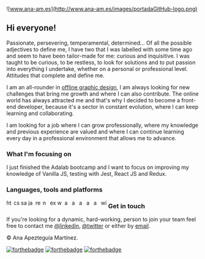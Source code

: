 ![www.ana-am.es](http://www.ana-am.es/images/portadaGitHub-logo.png)

## Hi everyone!

Passionate, persevering, temperamental, determined... Of all the possible adjectives to define me, I have two that I was labelled with some time ago and seem to have been tailor-made for me: curious and inquisitive.
I was taught to be curious, to be restless, to look for solutions and to put passion into everything I undertake, whether on a personal or professional level. Attitudes that complete and define me.

I am an all-rounder in [offline graphic design](http://www.ana-am.es), I am always looking for new challenges that bring me growth and where I can also contribute. The online world has always attracted me and that's why I decided to become a front-end developer, because it's a sector in constant evolution, where I can keep learning and collaborating.

I am looking for a job where I can grow professionally, where my knowledge and previous experience are valued and where I can continue learning every day in a professional environment that allows me to advance.

### What I'm focusing on

I just finished the Adalab bootcamp and I want to focus on improving my knowledge of Vanilla JS, testing with Jest, React JS and Redux.

### Languages, tools and platforms

<img align="left" alt="html5" height="16" width="16" src="https://cdn.jsdelivr.net/npm/simple-icons@v4/icons/html5.svg" />
<img align="left" alt="css3" height="16" width="16" src="https://cdn.jsdelivr.net/npm/simple-icons@v4/icons/css3.svg" />
<img align="left" alt="sass" height="16" width="16" src="https://cdn.jsdelivr.net/npm/simple-icons@v4/icons/sass.svg" />
<img align="left" alt="javascript" height="16" width="16" src="https://cdn.jsdelivr.net/npm/simple-icons@v4/icons/javascript.svg" />
<img align="left" alt="react" height="16" width="16" src="https://cdn.jsdelivr.net/npm/simple-icons@v4/icons/react.svg" />
<img align="left" alt="node-dot-js" height="16" width="16" src="https://cdn.jsdelivr.net/npm/simple-icons@v4/icons/node-dot-js.svg" />
<img align="left" alt="express" height="16" width="16" src="https://cdn.jsdelivr.net/npm/simple-icons@v4/icons/express.svg" />
<img align="left" alt="wordpress" height="16" width="16" src="https://cdn.jsdelivr.net/npm/simple-icons@v4/icons/wordpress.svg" />
<img align="left" alt="adobeillustrator" height="16" width="16" src="https://cdn.jsdelivr.net/npm/simple-icons@v4/icons/adobeillustrator.svg" />
<img align="left" alt="adobephotoshop" height="16" width="16" src="https://cdn.jsdelivr.net/npm/simple-icons@v4/icons/adobephotoshop.svg" />
<img align="left" alt="adobeindesign" height="16" width="16" src="https://cdn.jsdelivr.net/npm/simple-icons@v4/icons/adobeindesign.svg" />
<img align="left" alt="adobecreativecloud" height="16" width="16" src="https://cdn.jsdelivr.net/npm/simple-icons@v4/icons/adobecreativecloud.svg"/>
<img align="left" alt="apple" height="16" width="16" src="https://cdn.jsdelivr.net/npm/simple-icons@v4/icons/apple.svg" />
<img align="left" alt="windowsxp" height="16" width="16" src="https://cdn.jsdelivr.net/npm/simple-icons@v4/icons/windowsxp.svg" />
<div> </div>

### Get in touch

If you're looking for a dynamic, hard-working, person to join your team feel free to contact me [@linkedin](https://www.linkedin.com/in/anaapezteguiamartinez/), [@twitter](https://twitter.com/anadisena) or either by [email](mailto:hola@ana-am.es).

© Ana Apezteguía Martínez.

[![forthebadge](https://forthebadge.com/images/badges/built-with-love.svg)](https://forthebadge.com) [![forthebadge](https://forthebadge.com/images/badges/makes-people-smile.svg)](https://forthebadge.com) [![forthebadge](https://forthebadge.com/images/badges/powered-by-responsibility.svg)](https://forthebadge.com)

